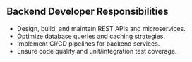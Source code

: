 ## Backend Developer Responsibilities

- Design, build, and maintain REST APIs and microservices.
- Optimize database queries and caching strategies.
- Implement CI/CD pipelines for backend services.
- Ensure code quality and unit/integration test coverage. 